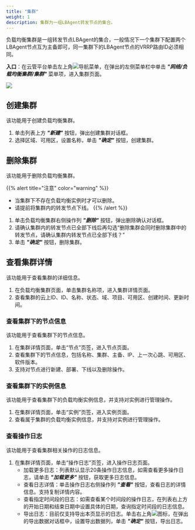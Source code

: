 ```yaml
---
title: "集群"
weight: 1
description: 集群为一组LBAgent转发节点的集合。
---
```


负载均衡集群是一组转发节点LBAgent的集合，一般情况下一个集群下配置两个LBAgent节点互为主备即可，同一集群下的LBAgent节点的VRRP路由ID必须相同。

**入口**：在云管平台单击左上角![](../../../images/intro/nav.png)导航菜单，在弹出的左侧菜单栏中单击 **_"网络/负载均衡集群/集群"_** 菜单项，进入集群页面。

![](../../../images/network/lbcluster1.png)


## 创建集群

该功能用于创建负载均衡集群。

1. 单击列表上方 **_"新建"_** 按钮，弹出创建集群对话框。
2. 选择区域、可用区，设置名称，单击 **_"确定"_** 按钮，创建集群。

## 删除集群

该功能用于删除负载均衡集群。

{{% alert title="注意" color="warning" %}}
- 当集群下不存在负载均衡实例时才可以删除。
- 请提前将集群内的转发节点下线。
{{% /alert %}}

1. 单击负载均衡集群右侧操作列 **_"删除"_** 按钮，弹出删除确认对话框。
2. 请确认集群内的转发节点已全部下线后再勾选“删除集群会同时删除集群中的转发节点，请确认集群内转发节点已全部下线？”
3. 单击 **_"确定"_** 按钮，删除集群。

## 查看集群详情

该功能用于查看集群的详细信息。

1. 在负载均衡集群页面，单击集群名称项，进入集群详情页面。
2. 查看集群的云上ID、ID、名称、状态、域、项目、可用区、创建时间、更新时间。

### 查看集群下的节点信息

该功能用于查看集群下的节点信息。

1. 在集群详情页面，单击“节点”页签，进入节点页面。
2. 查看集群下的节点信息，包括名称、集群、主备、IP、上一次心跳、可用区、软件版本。
3. 支持对节点进行新建、部署、下线以及删除操作。

### 查看集群下的实例信息

该功能用于查看集群下的负载均衡实例信息，并支持对实例进行管理操作。

1. 在集群详情页面，单击“实例”页签，进入实例页面。
2. 查看属于集群的负载均衡实例信息，并支持对实例进行管理操作。

### 查看操作日志

该功能用于查看集群相关操作的日志信息。

1. 在集群详情页面，单击“操作日志”页签，进入操作日志页面。
    - 加载更多日志：列表默认显示20条操作日志信息，如需查看更多操作日志，请单击 **_"加载更多"_** 按钮，获取更多日志信息。
    - 查看日志详情：单击操作日志右侧操作列 **_"查看"_** 按钮，查看日志的详情信息。支持复制详情内容。
    - 查看指定时间段的日志：如需查看某个时间段的操作日志，在列表右上方的开始日期和结束日期中设置具体的日期，查询指定时间段的日志信息。
    - 导出日志：目前仅支持导出本页显示的日志。单击右上角![](../../../images/system/download.png)图标，在弹出的导出数据对话框中，设置导出数据列，单击 **_"确定"_** 按钮，导出日志。
